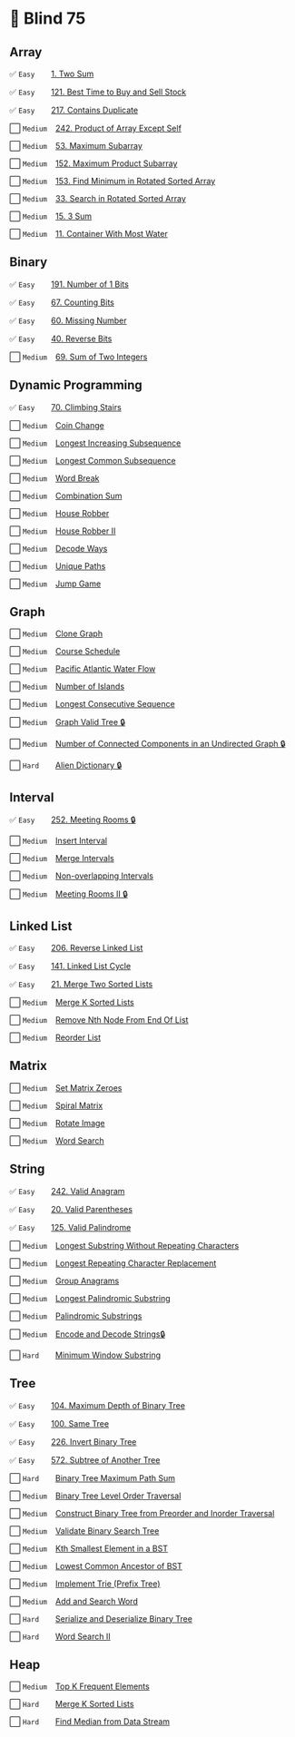 # 🧠  Blind 75
## Array
✅ `Easy` &ensp;&ensp;&ensp; [1. Two Sum](https://leetcode.com/problems/two-sum/) 

✅ `Easy` &ensp;&ensp;&ensp; [121. Best Time to Buy and Sell Stock](https://leetcode.com/problems/best-time-to-buy-and-sell-stock/) 

✅ `Easy` &ensp;&ensp;&ensp; [217. Contains Duplicate](https://leetcode.com/problems/contains-duplicate/) 

⬜ `Medium` &ensp; [242. Product of Array Except Self](https://leetcode.com/problems/product-of-array-except-self/)

⬜ `Medium` &ensp; [53. Maximum Subarray](https://leetcode.com/problems/maximum-subarray/)

⬜ `Medium` &ensp; [152. Maximum Product Subarray](https://leetcode.com/problems/maximum-product-subarray/)

⬜ `Medium` &ensp; [153. Find Minimum in Rotated Sorted Array](https://leetcode.com/problems/find-minimum-in-rotated-sorted-array/)

⬜ `Medium` &ensp; [33. Search in Rotated Sorted Array](https://leetcode.com/problems/search-in-rotated-sorted-array/)

⬜ `Medium` &ensp; [15. 3 Sum](https://leetcode.com/problems/3sum/)

⬜ `Medium` &ensp; [11. Container With Most Water](https://leetcode.com/problems/container-with-most-water/)

## Binary

✅ `Easy` &ensp;&ensp;&ensp; [191. Number of 1 Bits](https://leetcode.com/problems/number-of-1-bits) 

✅ `Easy` &ensp;&ensp;&ensp; [67. Counting Bits](https://leetcode.com/problems/counting-bits) 

✅ `Easy` &ensp;&ensp;&ensp; [60. Missing Number](https://leetcode.com/problems/missing-number) 

✅ `Easy` &ensp;&ensp;&ensp; [40. Reverse Bits](https://leetcode.com/problems/reverse-bits) 

⬜ `Medium` &ensp; [69. Sum of Two Integers](https://leetcode.com/problems/sum-of-two-integers)

## Dynamic Programming

✅ `Easy` &ensp;&ensp;&ensp; [70. Climbing Stairs](https://leetcode.com/problems/climbing-stairs/) 

⬜ `Medium` &ensp; [Coin Change]()

⬜ `Medium` &ensp; [Longest Increasing Subsequence]() 

⬜ `Medium` &ensp; [Longest Common Subsequence]()

⬜ `Medium` &ensp; [Word Break]()

⬜ `Medium` &ensp; [Combination Sum]()

⬜ `Medium` &ensp; [House Robber]()

⬜ `Medium` &ensp; [House Robber II]()

⬜ `Medium` &ensp; [Decode Ways]()

⬜ `Medium` &ensp; [Unique Paths]()

⬜ `Medium` &ensp; [Jump Game]()

## Graph

⬜ `Medium` &ensp; [Clone Graph]()

⬜ `Medium` &ensp; [Course Schedule]()

⬜ `Medium` &ensp; [Pacific Atlantic Water Flow]()

⬜ `Medium` &ensp; [Number of Islands]()

⬜ `Medium` &ensp; [Longest Consecutive Sequence]()

⬜ `Medium` &ensp; [Graph Valid Tree 🔒](https://www.lintcode.com/problem/178/)

⬜ `Medium` &ensp; [Number of Connected Components in an Undirected Graph 🔒](https://www.lintcode.com/problem/591/)

⬜ `Hard` &ensp;&ensp;&ensp; [Alien Dictionary 🔒](https://www.lintcode.com/problem/892/)

## Interval

✅ `Easy` &ensp;&ensp;&ensp; [252. Meeting Rooms 🔒](https://www.lintcode.com/problem/920/) 

⬜ `Medium` &ensp; [Insert Interval]()

⬜ `Medium` &ensp; [Merge Intervals]()

⬜ `Medium` &ensp; [Non-overlapping Intervals]()

⬜ `Medium` &ensp; [Meeting Rooms II 🔒](https://www.lintcode.com/problem/919/)

## Linked List

✅ `Easy` &ensp;&ensp;&ensp; [206. Reverse Linked List](https://leetcode.com/problems/reverse-linked-list) 

✅ `Easy` &ensp;&ensp;&ensp; [141. Linked List Cycle](https://leetcode.com/problems/linked-list-cycle/) 

✅ `Easy` &ensp;&ensp;&ensp; [21. Merge Two Sorted Lists](https://leetcode.com/problems/merge-two-sorted-lists/) 

⬜ `Medium` &ensp; [Merge K Sorted Lists]()

⬜ `Medium` &ensp; [Remove Nth Node From End Of List]()

⬜ `Medium` &ensp; [Reorder List]()

## Matrix

⬜ `Medium` &ensp; [Set Matrix Zeroes]()

⬜ `Medium` &ensp; [Spiral Matrix]()

⬜ `Medium` &ensp; [Rotate Image]()

⬜ `Medium` &ensp; [Word Search]()

## String

✅ `Easy` &ensp;&ensp;&ensp; [242. Valid Anagram](https://leetcode.com/problems/valid-anagram/) 

✅ `Easy` &ensp;&ensp;&ensp; [20. Valid Parentheses](https://leetcode.com/problems/valid-parentheses/) 

✅ `Easy` &ensp;&ensp;&ensp; [125. Valid Palindrome](https://leetcode.com/problems/valid-palindrome/) 

⬜ `Medium` &ensp; [Longest Substring Without Repeating Characters]()

⬜ `Medium` &ensp; [Longest Repeating Character Replacement]()

⬜ `Medium` &ensp; [Group Anagrams]()

⬜ `Medium` &ensp; [Longest Palindromic Substring]()

⬜ `Medium` &ensp; [Palindromic Substrings]()

⬜ `Medium` &ensp; [Encode and Decode Strings🔒](https://www.lintcode.com/problem/659/)

⬜ `Hard` &ensp;&ensp;&ensp; [Minimum Window Substring]()

## Tree

✅ `Easy` &ensp;&ensp;&ensp; [104. Maximum Depth of Binary Tree](https://leetcode.com/problems/maximum-depth-of-binary-tree) 

✅ `Easy` &ensp;&ensp;&ensp; [100. Same Tree](https://leetcode.com/problems/same-tree) 

✅ `Easy` &ensp;&ensp;&ensp; [226. Invert Binary Tree](https://leetcode.com/problems/invert-binary-tree) 

✅ `Easy` &ensp;&ensp;&ensp; [572. Subtree of Another Tree](https://leetcode.com/problems/subtree-of-another-tree) 

⬜ `Hard` &ensp;&ensp;&ensp; [Binary Tree Maximum Path Sum]()

⬜ `Medium` &ensp; [Binary Tree Level Order Traversal]()

⬜ `Medium` &ensp; [Construct Binary Tree from Preorder and Inorder Traversal]()

⬜ `Medium` &ensp; [Validate Binary Search Tree]()

⬜ `Medium` &ensp; [Kth Smallest Element in a BST]()

⬜ `Medium` &ensp; [Lowest Common Ancestor of BST]()

⬜ `Medium` &ensp; [Implement Trie (Prefix Tree)]()

⬜ `Medium` &ensp; [Add and Search Word]()

⬜ `Hard` &ensp;&ensp;&ensp; [Serialize and Deserialize Binary Tree]()

⬜ `Hard` &ensp;&ensp;&ensp; [Word Search II]()

## Heap

⬜ `Medium` &ensp; [Top K Frequent Elements]()

⬜ `Hard` &ensp;&ensp;&ensp; [Merge K Sorted Lists]()

⬜ `Hard` &ensp;&ensp;&ensp; [Find Median from Data Stream]()